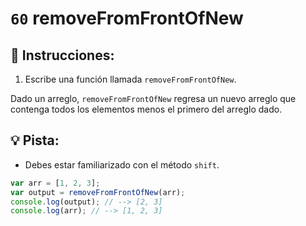 # `60` removeFromFrontOfNew

## 📝 Instrucciones:

1. Escribe una función llamada `removeFromFrontOfNew`.

Dado un arreglo, `removeFromFrontOfNew` regresa un nuevo arreglo que contenga todos los elementos menos el primero del arreglo dado. 

## :bulb: Pista: 

* Debes estar familiarizado con el método `shift`.

```Javascript
var arr = [1, 2, 3];
var output = removeFromFrontOfNew(arr);
console.log(output); // --> [2, 3]
console.log(arr); // --> [1, 2, 3]
```